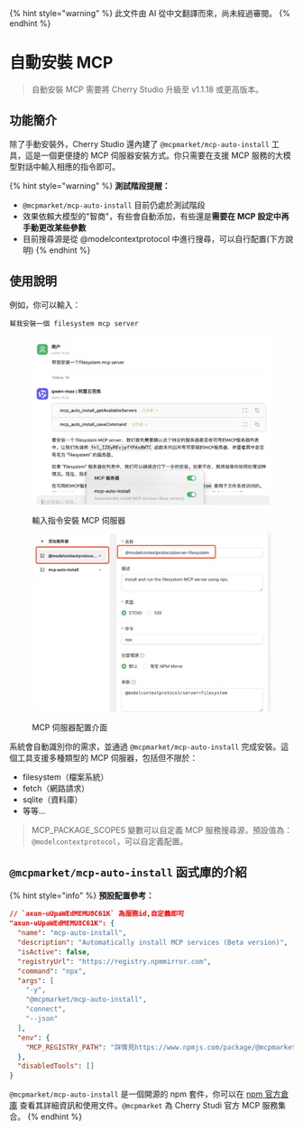 
{% hint style="warning" %}
此文件由 AI 從中文翻譯而來，尚未經過審閱。
{% endhint %}

# 自動安裝 MCP

> 自動安裝 MCP 需要將 Cherry Studio 升級至 v1.1.18 或更高版本。

## 功能簡介

除了手動安裝外，Cherry Studio 還內建了 `@mcpmarket/mcp-auto-install` 工具，這是一個更便捷的 MCP 伺服器安裝方式。你只需要在支援 MCP 服務的大模型對話中輸入相應的指令即可。

{% hint style="warning" %}
**測試階段提醒：**

* `@mcpmarket/mcp-auto-install` 目前仍處於測試階段
* 效果依賴大模型的"智商"，有些會自動添加，有些還是**需要在 MCP 設定中再手動更改某些參數**
* 目前搜尋源是從 @modelcontextprotocol 中進行搜尋，可以自行配置(下方說明)
{% endhint %}

## 使用說明

例如，你可以輸入：

```
幫我安裝一個 filesystem mcp server
```

<figure><img src="../../.gitbook/assets/mcp-auto-install_shot1.png" alt=""><figcaption><p>輸入指令安裝 MCP 伺服器</p></figcaption></figure>

<figure><img src="../../.gitbook/assets/mcp-auto-install_shot2.png" alt=""><figcaption><p>MCP 伺服器配置介面</p></figcaption></figure>

系統會自動識別你的需求，並通過 `@mcpmarket/mcp-auto-install` 完成安裝。這個工具支援多種類型的 MCP 伺服器，包括但不限於：

* filesystem（檔案系統）
* fetch（網路請求）
* sqlite（資料庫）
* 等等...

> MCP_PACKAGE_SCOPES 變數可以自定義 MCP 服務搜尋源，預設值為：`@modelcontextprotocol`，可以自定義配置。

## `@mcpmarket/mcp-auto-install` 函式庫的介紹

{% hint style="info" %}
**預設配置參考：**

```json
// `axun-uUpaWEdMEMU8C61K` 為服務id,自定義即可
"axun-uUpaWEdMEMU8C61K": {
  "name": "mcp-auto-install",
  "description": "Automatically install MCP services (Beta version)",
  "isActive": false,
  "registryUrl": "https://registry.npmmirror.com",
  "command": "npx",
  "args": [
    "-y",
    "@mcpmarket/mcp-auto-install",
    "connect",
    "--json"
  ],
  "env": {
    "MCP_REGISTRY_PATH": "詳情見https://www.npmjs.com/package/@mcpmarket/mcp-auto-install"
  },
  "disabledTools": []
}
```

`@mcpmarket/mcp-auto-install` 是一個開源的 npm 套件，你可以在 [npm 官方倉庫](https://www.npmjs.com/package/@mcpmarket/mcp-auto-install) 查看其詳細資訊和使用文件。`@mcpmarket` 為 Cherry Studi 官方 MCP 服務集合。
{% endhint %}